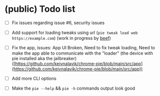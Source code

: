# (public) Todo list

- [ ] Fix issues regarding issue #6, security issues

- [ ] Add support for loading tweaks using url (`pie tweak load web https://example.com`) (work in progress by [beef](https://github.com/mrbeef777))

- [ ] Fix the app, issues: App UI Broken, Need to fix tweak loading, Need to make the app able to communicate with the "loader" (the device with pie installed aka the jailbreaker)([https://github.com/keivnalavik/chrome-pie/blob/main/src/app](https://github.com/keivnalavik/chrome-pie/blob/main/src/app))

- [ ] Add more CLI options

- [ ] Make the `pie --help` && `pie -h` commands output look good